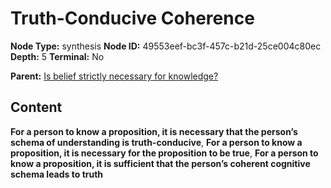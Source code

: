 # Truth-Conducive Coherence

**Node Type:** synthesis
**Node ID:** 49553eef-bc3f-457c-b21d-25ce004c80ec
**Depth:** 5
**Terminal:** No

**Parent:** [Is belief strictly necessary for knowledge?](is-belief-strictly-necessary-for-knowledge-antithesis-a23d7b8e-a40a-44c7-b606-4ad5ff8e3e8e.md)

## Content

**For a person to know a proposition, it is necessary that the person’s schema of understanding is truth-conducive**, **For a person to know a proposition, it is necessary for the proposition to be true**, **For a person to know a proposition, it is sufficient that the person’s coherent cognitive schema leads to truth**
